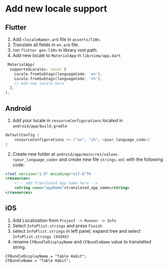 # Add new locale support

## Flutter

1. Add `<localeName>.arb` file in `asserts/l10n`.
2. Translate all fields in `en.arb` file.
3. run `flutter gen-l10n` in library root path.
4. Add new locale to `MaterialApp` in `lib/view/app.dart`

```dart
 MaterialApp(
  supportedLocales: const [
    Locale.fromSubtags(languageCode: 'en'),
    Locale.fromSubtags(languageCode: 'zh'),
    // Add new locale here
  ],
),
```

## Android

1. Add your locale in `resourceConfigurations` located in `android/app/build.gradle`

```gradle
defaultConfig {
    resourceConfigurations += ["en", "zh", <your_language_code>]
}
```

2. Create new folder at `android/app/main/res/values-<your_language_code>`
and create new file `strings.xml` with the following code:

```xml
<?xml version="1.0" encoding="utf-8"?>
<resources>
    <!-- add translated app name here -->
    <string name="appName">translated_app_name</string>
</resources>
```

## iOS

1. Add Localization from `Project -> Runner -> Info`
2. Select `InfoPlist.strings` and press `Finish`
3. select `InfoPlist.strings` in left panel, expand tree and select `InfoPlist.strings (XXXXX)`
4. rename `CFBundleDisplayName` and `CFBundleName` value to translatted string.

```strings
CFBundleDisplayName = "Table Habit";
CFBundleName = "Table Habit";
```

